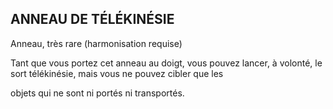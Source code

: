 ## ANNEAU DE TÉLÉKINÉSIE

Anneau, très rare (harmonisation requise)

Tant que vous portez cet anneau au doigt, vous pouvez lancer,
à volonté, le sort télékinésie, mais vous ne pouvez cibler que les

objets qui ne sont ni portés ni transportés.
